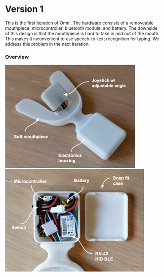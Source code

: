 # Version 1

This is the first iteration of Omni. The hardware consists of a removeable mouthpiece, microcontroller, bluetooth module, and battery. The downside of this design is that the mouthpiece is hard to take in and out of the mouth. This makes it inconvenient to use speech-to-text recognition for typing. We address this problem in the next iteration.

### Overview

<img src="images/mouthpiece.png" width = "420"> <img src="images/electronics.png" width = "450">
